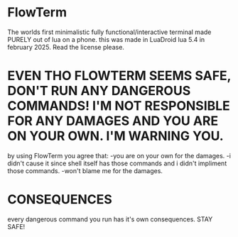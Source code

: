 # FlowTerm
The worlds first minimalistic fully functional/interactive terminal made PURELY out of lua on a phone. this was made in LuaDroid lua 5.4 in february 2025. Read the license please.
# EVEN THO FLOWTERM SEEMS SAFE, DON'T RUN ANY DANGEROUS COMMANDS! I'M NOT RESPONSIBLE FOR ANY DAMAGES AND YOU ARE ON YOUR OWN. I'M WARNING YOU.
by using FlowTerm you agree that:
-you are on your own for the damages.
-i didn't cause it since shell itself has those commands and i didn't impliment those commands.
-won't blame me for the damages.
# CONSEQUENCES
every dangerous command you run has it's own consequences.
STAY SAFE!
